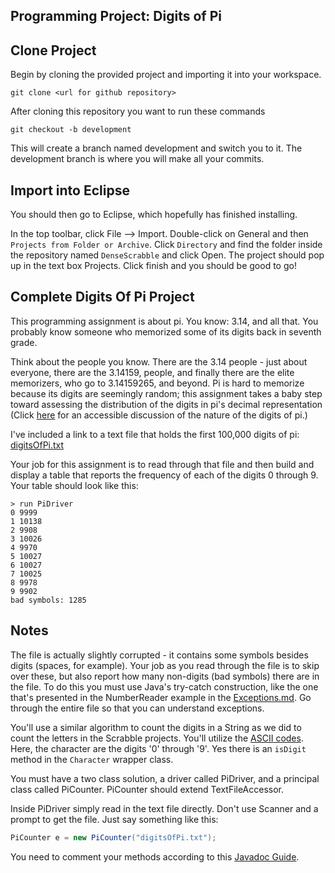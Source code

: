 ## Programming Project: Digits of Pi

## Clone Project

Begin by cloning the provided project and importing it into your workspace.

`git clone <url for github repository>`

After cloning this repository you want to run these commands

`git checkout -b development`

This will create a branch named development and switch you to it. The development branch is where you will make all your commits.

## Import into Eclipse

You should then go to Eclipse, which hopefully has finished installing.

In the top toolbar, click File --> Import. Double-click on General and then `Projects from Folder or Archive`. Click `Directory` and find the folder inside the repository named `DenseScrabble` and click Open. The project should pop up in the text box Projects. Click finish and you should be good to go!

## Complete Digits Of Pi Project

This programming assignment is about pi. You know: 3.14, and all that. You probably know someone who memorized some of its digits back in seventh grade.

Think about the people you know. There are the 3.14 people - just about everyone, there are the 3.14159, people, and finally there are the elite memorizers, who go to 3.14159265, and beyond. Pi is hard to memorize because its digits are seemingly random; this assignment takes a baby step toward assessing the distribution of the digits in pi's decimal representation (Click [here](https://www2.lbl.gov/Science-Articles/Archive/pi-random.html) for an accessible discussion of the nature of the digits of pi.)

I've included a link to a text file that holds the first 100,000 digits of pi: [digitsOfPi.txt](DigitsOfPi/digitsOfPi.txt)

Your job for this assignment is to read through that file and then build and display a table that reports the frequency of each of the digits 0 through 9. Your table should look like this:

```
> run PiDriver
0 9999
1 10138
2 9908
3 10026
4 9970
5 10027
6 10027
7 10025
8 9978
9 9902
bad symbols: 1285
```

## Notes

The file is actually slightly corrupted - it contains some symbols besides digits (spaces, for example). Your job as you read through the file is to skip over these, but also report how many non-digits (bad symbols) there are in the file. To do this you must use Java's try-catch construction, like the one that's presented in the NumberReader example in the [Exceptions.md](./Exceptions.md). Go through the entire file so that you can understand exceptions.

You'll use a similar algorithm to count the digits in a String as we did to count the letters in the Scrabble projects. You'll utilize the [ASCII codes](https://www.asciitable.com/). Here, the character are the digits '0' through '9'. Yes there is an `isDigit` method in the `Character` wrapper class.

You must have a two class solution, a driver called PiDriver, and a principal class called PiCounter. PiCounter should extend TextFileAccessor.

Inside PiDriver simply read in the text file directly. Don't use Scanner and a prompt to get the file. Just say something like this:

```java
PiCounter e = new PiCounter("digitsOfPi.txt");
```

You need to comment your methods according to this [Javadoc Guide](https://github.com/jd12/liferay-portal/blob/master/readme/ADVANCED_JAVADOC_GUIDELINES.markdown).
